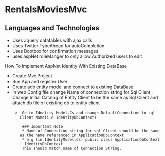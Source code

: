 # RentalsMoviesMvc


## Languages and Technologies

* Uses Jquery datatables with ajax calls
* Uses Twitter TypeAhead for autoCompletion
* Uses Bootbox for confirmation messages
* uses aspNet roleManger to only allow Authorized users to edit





 How To Implement AspNet Identity With Existing DataBase 

* Create Mvc Project 
* Run App and register User
* Create ado entity model and connect to existing DataBase
* In web Config file change Name of connection string for  Sql Client ,
  Change Initial Catalog of Entity Client to be the same as Sql Client and attach db file of existing db to entity client
    <add name="IdentityDbContext" connectionString="Data Source=(LocalDB)\MSSQLLocalDB;
         AttachDbFilename=C:\Users\Rafib\ExistingDb.Mdf;Initial Catalog=ExistingDb;
         Integrated Security=True" providerName="System.Data.SqlClient" />
    <add name="RentalStoreEntities" connectionString="metadata=res://*/Models.RentalStoreModel.csdl|
         res://*/Models.RentalStoreModel.ssdl|res://*/Models.RentalStoreModel.msl;
         provider=System.Data.SqlClient;
         provider connection string=&quot;data source=(LocalDB)\MSSQLLocalDB;        
         initial catalog=RentalStore;
            AttachDbFilename=C:\Users\Rafib\ExistingDb.Mdf;
         integrated security=True;
         MultipleActiveResultSets=True;
         App=EntityFramework&quot;" providerName="System.Data.EntityClient" />
  *      Go to Identity Model.Cs and change DefaultConnection to sql Client Name(i.e IdentityDbContext) 
         
         ### Important Note
         * Name of Connection string for sql Client should be the same as the name referenced in ApplicationDbContext
         * e.g (in IdentityModel.Cs) public class ApplicationDbContext : IdentityDbContext
         This should match name of Connection String.


         
         
         
     
          
         
